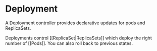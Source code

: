 # Deployment

A Deployment controller provides declarative updates for pods and ReplicaSets.

Deployments control [[ReplicaSet|ReplicaSets]] which deploy the right number of [[Pods]].  You can also roll back to previous states.

